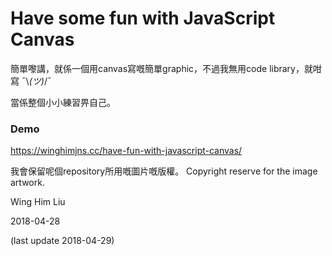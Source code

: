 # Have some fun with JavaScript Canvas

簡單嚟講，就係一個用canvas寫嘅簡單graphic，不過我無用code library，就咁寫 ¯\\_(ツ)_/¯

當係整個小小練習畀自己。

### Demo
https://winghimjns.cc/have-fun-with-javascript-canvas/

我會保留呢個repository所用嘅圖片嘅版權。
Copyright reserve for the image artwork. 

Wing Him Liu

2018-04-28

(last update 2018-04-29)